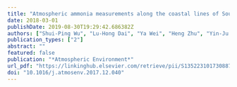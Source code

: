 ```yaml
---
title: "Atmospheric ammonia measurements along the coastal lines of Southeastern China: Implications for inorganic nitrogen deposition to coastal waters"
date: 2018-03-01
publishDate: 2019-08-30T19:29:42.686382Z
authors: ["Shui-Ping Wu", "Lu-Hong Dai", "Ya Wei", "Heng Zhu", "Yin-Ju Zhang", "James J. Schwab", "Chung-Shin Yuan"]
publication_types: ["2"]
abstract: ""
featured: false
publication: "*Atmospheric Environment*"
url_pdf: "https://linkinghub.elsevier.com/retrieve/pii/S1352231017308877"
doi: "10.1016/j.atmosenv.2017.12.040"
---
```


